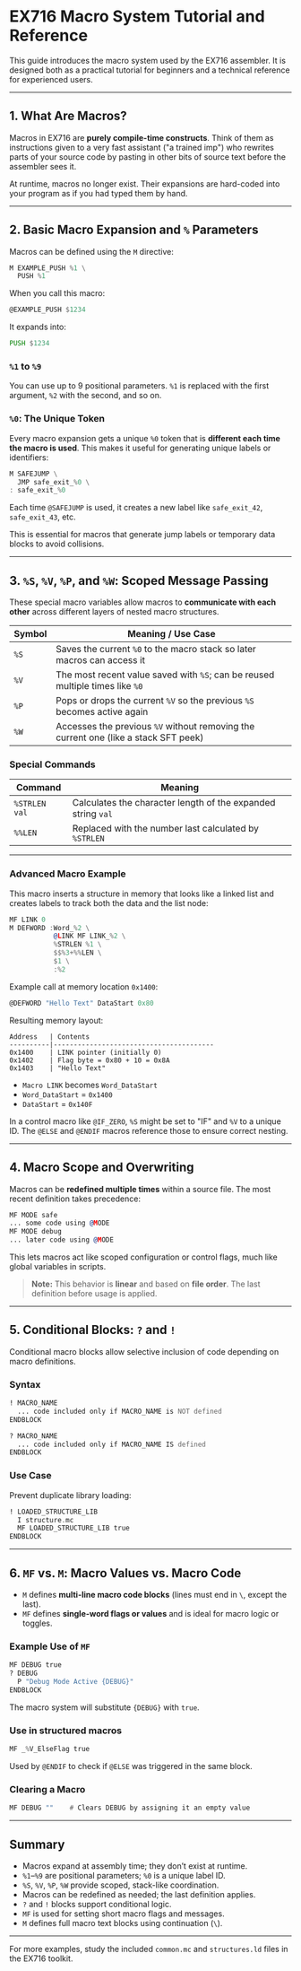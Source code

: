 # EX716 Macro System Tutorial and Reference

This guide introduces the macro system used by the EX716 assembler. It is designed both as a practical tutorial for beginners and a technical reference for experienced users.

---

## 1. What Are Macros?

Macros in EX716 are **purely compile-time constructs**. Think of them as instructions given to a very fast assistant ("a trained imp") who rewrites parts of your source code by pasting in other bits of source text before the assembler sees it.

At runtime, macros no longer exist. Their expansions are hard-coded into your program as if you had typed them by hand.

---

## 2. Basic Macro Expansion and `%` Parameters

Macros can be defined using the `M` directive:

```asm
M EXAMPLE_PUSH %1 \
  PUSH %1
```

When you call this macro:

```asm
@EXAMPLE_PUSH $1234
```

It expands into:

```asm
PUSH $1234
```

### `%1` to `%9`

You can use up to 9 positional parameters. `%1` is replaced with the first argument, `%2` with the second, and so on.

### `%0`: The Unique Token

Every macro expansion gets a unique `%0` token that is **different each time the macro is used**. This makes it useful for generating unique labels or identifiers:

```asm
M SAFEJUMP \
  JMP safe_exit_%0 \
: safe_exit_%0
```

Each time `@SAFEJUMP` is used, it creates a new label like `safe_exit_42`, `safe_exit_43`, etc.

This is essential for macros that generate jump labels or temporary data blocks to avoid collisions.

---

## 3. `%S`, `%V`, `%P`, and `%W`: Scoped Message Passing

These special macro variables allow macros to **communicate with each other** across different layers of nested macro structures.

| Symbol | Meaning / Use Case                                                                  |
| ------ | ----------------------------------------------------------------------------------- |
| `%S`   | Saves the current `%0` to the macro stack so later macros can access it             |
| `%V`   | The most recent value saved with `%S`; can be reused multiple times like `%0`       |
| `%P`   | Pops or drops the current `%V` so the previous `%S` becomes active again            |
| `%W`   | Accesses the previous `%V` without removing the current one (like a stack SFT peek) |

### Special Commands

| Command       | Meaning                                                      |
| ------------- | ------------------------------------------------------------ |
| `%STRLEN val` | Calculates the character length of the expanded string `val` |
| `%%LEN`       | Replaced with the number last calculated by `%STRLEN`        |

---

### Advanced Macro Example

This macro inserts a structure in memory that looks like a linked list and creates labels to track both the data and the list node:

```asm
MF LINK 0
M DEFWORD :Word_%2 \
           @LINK MF LINK_%2 \
           %STRLEN %1 \
           $$%3+%%LEN \
           $1 \
           :%2
```

Example call at memory location `0x1400`:

```asm
@DEFWORD "Hello Text" DataStart 0x80
```

Resulting memory layout:

```
Address   | Contents
----------|----------------------------------------
0x1400    | LINK pointer (initially 0)
0x1402    | Flag byte = 0x80 + 10 = 0x8A
0x1403    | "Hello Text"
```

* `Macro LINK` becomes `Word_DataStart`
* `Word_DataStart` = `0x1400`
* `DataStart` = `0x140F`

In a control macro like `@IF_ZERO`, `%S` might be set to "IF" and `%V` to a unique ID. The `@ELSE` and `@ENDIF` macros reference those to ensure correct nesting.

---

## 4. Macro Scope and Overwriting

Macros can be **redefined multiple times** within a source file. The most recent definition takes precedence:

```asm
MF MODE safe
... some code using @MODE
MF MODE debug
... later code using @MODE
```

This lets macros act like scoped configuration or control flags, much like global variables in scripts.

> **Note:** This behavior is **linear** and based on **file order**. The last definition before usage is applied.

---

## 5. Conditional Blocks: `?` and `!`

Conditional macro blocks allow selective inclusion of code depending on macro definitions.

### Syntax

```asm
! MACRO_NAME
  ... code included only if MACRO_NAME is NOT defined
ENDBLOCK

? MACRO_NAME
  ... code included only if MACRO_NAME IS defined
ENDBLOCK
```

### Use Case

Prevent duplicate library loading:

```asm
! LOADED_STRUCTURE_LIB
  I structure.mc
  MF LOADED_STRUCTURE_LIB true
ENDBLOCK
```

---

## 6. `MF` vs. `M`: Macro Values vs. Macro Code

* `M` defines **multi-line macro code blocks** (lines must end in `\`, except the last).
* `MF` defines **single-word flags or values** and is ideal for macro logic or toggles.

### Example Use of `MF`

```asm
MF DEBUG true
? DEBUG
  P "Debug Mode Active {DEBUG}"
ENDBLOCK
```

The macro system will substitute `{DEBUG}` with `true`.

### Use in structured macros

```asm
MF _%V_ElseFlag true
```

Used by `@ENDIF` to check if `@ELSE` was triggered in the same block.

### Clearing a Macro

```asm
MF DEBUG ""    # Clears DEBUG by assigning it an empty value
```

---

## Summary

* Macros expand at assembly time; they don’t exist at runtime.
* `%1`–`%9` are positional parameters; `%0` is a unique label ID.
* `%S`, `%V`, `%P`, `%W` provide scoped, stack-like coordination.
* Macros can be redefined as needed; the last definition applies.
* `?` and `!` blocks support conditional logic.
* `MF` is used for setting short macro flags and messages.
* `M` defines full macro text blocks using continuation (`\`).

---

For more examples, study the included `common.mc` and `structures.ld` files in the EX716 toolkit.
